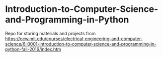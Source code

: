 # Introduction-to-Computer-Science-and-Programming-in-Python
Repo for storing materials and projects from https://ocw.mit.edu/courses/electrical-engineering-and-computer-science/6-0001-introduction-to-computer-science-and-programming-in-python-fall-2016/index.htm
